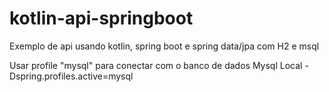 # kotlin-api-springboot
Exemplo de api usando kotlin, spring boot e spring data/jpa com H2 e msql

Usar profile "mysql" para conectar com o banco de dados Mysql Local
-Dspring.profiles.active=mysql
